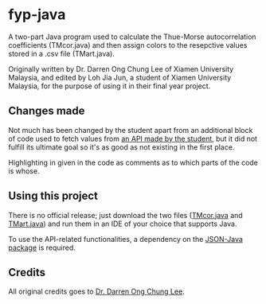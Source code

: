 # fyp-java
A two-part Java program used to calculate the Thue-Morse autocorrelation coefficients (TMcor.java) and then assign colors to the resepctive values stored in a .csv file (TMart.java). 

Originally written by Dr. Darren Ong Chung Lee of Xiamen University Malaysia, and edited by Loh Jia Jun, a student of Xiamen University Malaysia, for the purpose of using it in their final year project.
## Changes made
Not much has been changed by the student apart from an additional block of code used to fetch values from [an API made by the student](https://github.com/LAyaJnamiJ/fyp-api), but it did not fulfill its ultimate goal so it's as good as not existing in the first place. 

Highlighting in given in the code as comments as to which parts of the code is whose.
## Using this project
There is no official release; just download the two files ([TMcor.java](/TMcor.java) and [TMart.java](/TMart.java)) and run them in an IDE of your choice that supports Java. 

To use the API-related functionalities, a dependency on the [JSON-Java package](https://github.com/stleary/JSON-java) is required.
## Credits
All original credits goes to [Dr. Darren Ong Chung Lee](https://www.drong.my/). 
